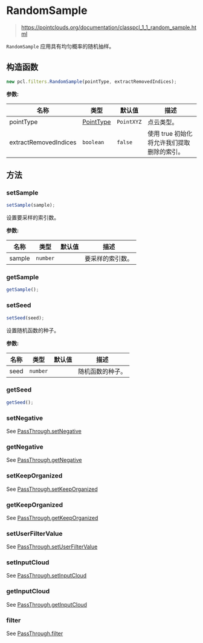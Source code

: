 # RandomSample

> https://pointclouds.org/documentation/classpcl_1_1_random_sample.html

`RandomSample` 应用具有均匀概率的随机抽样。

## 构造函数

```ts
new pcl.filters.RandomSample(pointType, extractRemovedIndices);
```

**参数:**

| 名称                  | 类型                                              | 默认值     | 描述                                       |
| --------------------- | ------------------------------------------------- | ---------- | ------------------------------------------ |
| pointType             | [PointType](/docs/api/basic-structures#pointtype) | `PointXYZ` | 点云类型。                                 |
| extractRemovedIndices | `boolean`                                         | `false`    | 使用 true 初始化将允许我们提取删除的索引。 |

## 方法

### setSample

```ts
setSample(sample);
```

设置要采样的索引数。

**参数:**

| 名称   | 类型     | 默认值 | 描述             |
| ------ | -------- | ------ | ---------------- |
| sample | `number` |        | 要采样的索引数。 |

### getSample

```ts
getSample();
```

### setSeed

```ts
setSeed(seed);
```

设置随机函数的种子。

**参数:**

| 名称 | 类型     | 默认值 | 描述             |
| ---- | -------- | ------ | ---------------- |
| seed | `number` |        | 随机函数的种子。 |

### getSeed

```ts
getSeed();
```

### setNegative

See [PassThrough.setNegative](/docs/api/filters/pass-through#setnegative)

### getNegative

See [PassThrough.getNegative](/docs/api/filters/pass-through#getnegative)

### setKeepOrganized

See [PassThrough.setKeepOrganized](/docs/api/filters/pass-through#setkeeporganized)

### getKeepOrganized

See [PassThrough.getKeepOrganized](/docs/api/filters/pass-through#getkeeporganized)

### setUserFilterValue

See [PassThrough.setUserFilterValue](/docs/api/filters/pass-through#setuserfiltervalue)

### setInputCloud

See [PassThrough.setInputCloud](/docs/api/filters/pass-through#setinputcloud)

### getInputCloud

See [PassThrough.getInputCloud](/docs/api/filters/pass-through#getinputcloud)

### filter

See [PassThrough.filter](/docs/api/filters/pass-through#filter)
